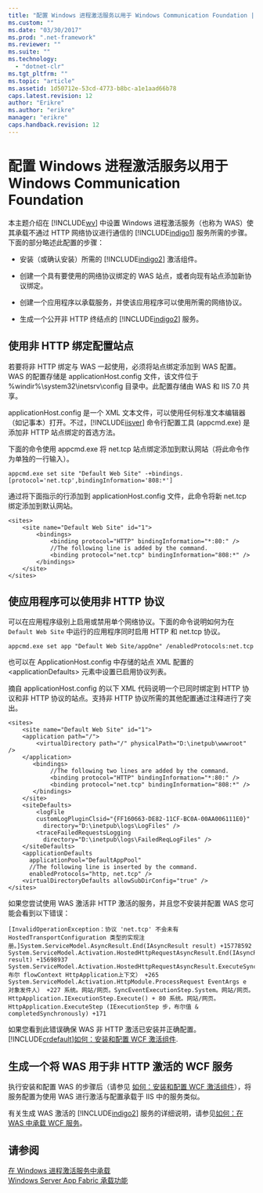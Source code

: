 ```yaml
---
title: "配置 Windows 进程激活服务以用于 Windows Communication Foundation | Microsoft Docs"
ms.custom: ""
ms.date: "03/30/2017"
ms.prod: ".net-framework"
ms.reviewer: ""
ms.suite: ""
ms.technology: 
  - "dotnet-clr"
ms.tgt_pltfrm: ""
ms.topic: "article"
ms.assetid: 1d50712e-53cd-4773-b8bc-a1e1aad66b78
caps.latest.revision: 12
author: "Erikre"
ms.author: "erikre"
manager: "erikre"
caps.handback.revision: 12
---
```

# 配置 Windows 进程激活服务以用于 Windows Communication Foundation
本主题介绍在 [!INCLUDE[wv](../../../../includes/wv-md.md)] 中设置 Windows 进程激活服务（也称为 WAS）使其承载不通过 HTTP 网络协议进行通信的 [!INCLUDE[indigo1](../../../../includes/indigo1-md.md)] 服务所需的步骤。下面的部分略述此配置的步骤：  
  
-   安装（或确认安装）所需的 [!INCLUDE[indigo2](../../../../includes/indigo2-md.md)] 激活组件。  
  
-   创建一个具有要使用的网络协议绑定的 WAS 站点，或者向现有站点添加新协议绑定。  
  
-   创建一个应用程序以承载服务，并使该应用程序可以使用所需的网络协议。  
  
-   生成一个公开非 HTTP 终结点的 [!INCLUDE[indigo2](../../../../includes/indigo2-md.md)] 服务。  
  
## 使用非 HTTP 绑定配置站点  
 若要将非 HTTP 绑定与 WAS 一起使用，必须将站点绑定添加到 WAS 配置。WAS 的配置存储是 applicationHost.config 文件，该文件位于 %windir%\\system32\\inetsrv\\config 目录中。此配置存储由 WAS 和 IIS 7.0 共享。  
  
 applicationHost.config 是一个 XML 文本文件，可以使用任何标准文本编辑器（如记事本）打开。不过，[!INCLUDE[iisver](../../../../includes/iisver-md.md)] 命令行配置工具 \(appcmd.exe\) 是添加非 HTTP 站点绑定的首选方法。  
  
 下面的命令使用 appcmd.exe 将 net.tcp 站点绑定添加到默认网站（将此命令作为单独的一行输入）。  
  
```  
appcmd.exe set site "Default Web Site" -+bindings.[protocol='net.tcp',bindingInformation='808:*']  
```  
  
 通过将下面指示的行添加到 applicationHost.config 文件，此命令将新 net.tcp 绑定添加到默认网站。  
  
```  
<sites>  
    <site name="Default Web Site" id="1">  
        <bindings>  
            <binding protocol="HTTP" bindingInformation="*:80:" />  
            //The following line is added by the command.  
            <binding protocol="net.tcp" bindingInformation="808:*" />  
        </bindings>  
    </site>  
</sites>  
```  
  
## 使应用程序可以使用非 HTTP 协议  
 可以在应用程序级别上启用或禁用单个网络协议。下面的命令说明如何为在 `Default Web Site` 中运行的应用程序同时启用 HTTP 和 net.tcp 协议。  
  
```  
appcmd.exe set app "Default Web Site/appOne" /enabledProtocols:net.tcp  
```  
  
 也可以在 ApplicationHost.config 中存储的站点 XML 配置的 \<applicationDefaults\> 元素中设置已启用协议列表。  
  
 摘自 applicationHost.config 的以下 XML 代码说明一个已同时绑定到 HTTP 协议和非 HTTP 协议的站点。支持非 HTTP 协议所需的其他配置通过注释进行了突出。  
  
```  
<sites>  
    <site name="Default Web Site" id="1">  
    <application path="/">  
        <virtualDirectory path="/" physicalPath="D:\inetpub\wwwroot" />  
    </application>  
       <bindings>  
            //The following two lines are added by the command.  
            <binding protocol="HTTP" bindingInformation="*:80:" />  
            <binding protocol="net.tcp" bindingInformation="808:*" />  
       </bindings>  
    </site>  
    <siteDefaults>  
        <logFile   
        customLogPluginClsid="{FF160663-DE82-11CF-BC0A-00AA006111E0}"  
          directory="D:\inetpub\logs\LogFiles" />  
        <traceFailedRequestsLogging   
          directory="D:\inetpub\logs\FailedReqLogFiles" />  
    </siteDefaults>  
    <applicationDefaults   
      applicationPool="DefaultAppPool"   
      //The following line is inserted by the command.  
      enabledProtocols="http, net.tcp" />  
    <virtualDirectoryDefaults allowSubDirConfig="true" />  
</sites>  
```  
  
 如果您尝试使用 WAS 激活非 HTTP 激活的服务，并且您不安装并配置 WAS 您可能会看到以下错误：  
  
```Output  
[InvalidOperationException：协议 'net.tcp' 不会未有 HostedTransportConfiguration 类型的实现注册。]System.ServiceModel.AsyncResult.End(IAsyncResult result) +15778592 System.ServiceModel.Activation.HostedHttpRequestAsyncResult.End(IAsyncResult result) +15698937 System.ServiceModel.Activation.HostedHttpRequestAsyncResult.ExecuteSynchronous 布尔 flowContext HttpApplication上下文） +265 System.ServiceModel.Activation.HttpModule.ProcessRequest EventArgs e 对象发件人） +227 系统。网站/网页。SyncEventExecutionStep.System。网站/网页。HttpApplication.IExecutionStep.Execute() + 80 系统。网站/网页。HttpApplication.ExecuteStep (IExecutionStep 步，布尔值 & completedSynchronously) +171  
```  
  
 如果您看到此错误确保 WAS 非 HTTP 激活已安装并正确配置。[!INCLUDE[crdefault](../../../../includes/crdefault-md.md)][如何：安装和配置 WCF 激活组件](../../../../docs/framework/wcf/feature-details/how-to-install-and-configure-wcf-activation-components.md).  
  
## 生成一个将 WAS 用于非 HTTP 激活的 WCF 服务  
 执行安装和配置 WAS 的步骤后（请参见 [如何：安装和配置 WCF 激活组件](../../../../docs/framework/wcf/feature-details/how-to-install-and-configure-wcf-activation-components.md)），将服务配置为使用 WAS 进行激活与配置承载于 IIS 中的服务类似。  
  
 有关生成 WAS 激活的 [!INCLUDE[indigo2](../../../../includes/indigo2-md.md)] 服务的详细说明，请参见[如何：在 WAS 中承载 WCF 服务](../../../../docs/framework/wcf/feature-details/how-to-host-a-wcf-service-in-was.md)。  
  
## 请参阅  
 [在 Windows 进程激活服务中承载](../../../../docs/framework/wcf/feature-details/hosting-in-windows-process-activation-service.md)   
 [Windows Server App Fabric 承载功能](http://go.microsoft.com/fwlink/?LinkId=201276)